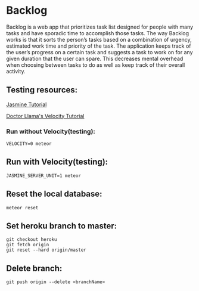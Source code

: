 # Backlog

Backlog is a web app that prioritizes task list designed for people with many
tasks and have sporadic time to accomplish those tasks. The way Backlog works
is that it sorts the person’s tasks based on a combination of urgency,
estimated work time and priority of the task. The application keeps track of
the user’s progress on a certain task and suggests a task to work on for any
given duration that the user can spare. This decreases mental overhead when
choosing between tasks to do as well as keep track of their overall activity.

## Testing resources:
[Jasmine Tutorial](http://jasmine.github.io/2.1/introduction.html)

[Doctor Llama's Velocity Tutorial](https://doctorllama.wordpress.com/2014/09/22/bullet-proof-internationalised-meteor-applications-with-velocity-unit-testing-integration-testing-and-jasmine/)

### Run without Velocity(testing): 

    VELOCITY=0 meteor

## Run with Velocity(testing):

    JASMINE_SERVER_UNIT=1 meteor

## Reset the local database: 

    meteor reset

## Set heroku branch to master: 

    git checkout heroku
    git fetch origin
    git reset --hard origin/master

## Delete branch:

    git push origin --delete <branchName>
